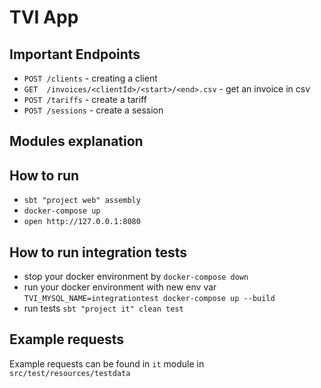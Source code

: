 # TVI App

## Important Endpoints
- `POST /clients` - creating a client
- `GET  /invoices/<clientId>/<start>/<end>.csv` - get an invoice in csv
- `POST /tariffs` - create a tariff
- `POST /sessions` - create a session

## Modules explanation

## How to run
- `sbt "project web" assembly`
- `docker-compose up`
- `open http://127.0.0.1:8080`

## How to run integration tests
- stop your docker environment by `docker-compose down`
- run your docker environment with new env var 
    `TVI_MYSQL_NAME=integrationtest docker-compose up --build`
- run tests `sbt "project it" clean test`

## Example requests
Example requests can be found in `it` module in `src/test/resources/testdata`